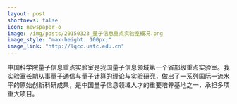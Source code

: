 ```yaml
---
layout: post
shortnews: false
icon: newspaper-o
image: /img/posts/20150323_量子信息重点实验室概况.png
image_style: "max-height: 100px;"
image_link: "http://lqcc.ustc.edu.cn"
---
```


中国科学院量子信息重点实验室是我国量子信息领域第一个省部级重点实验室。我实验室长期从事量子通信与量子计算的理论与实验研究，做出了一系列国际一流水平的原始创新科研成果，是中国量子信息领域人才的重要培养基地之一，承担多项重大项目。
